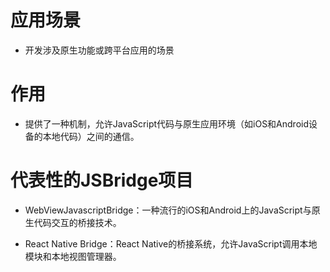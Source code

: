 # 应用场景
- 开发涉及原生功能或跨平台应用的场景

# 作用
- 提供了一种机制，允许JavaScript代码与原生应用环境（如iOS和Android设备的本地代码）之间的通信。

# 代表性的JSBridge项目
- WebViewJavascriptBridge：一种流行的iOS和Android上的JavaScript与原生代码交互的桥接技术。

- React Native Bridge：React Native的桥接系统，允许JavaScript调用本地模块和本地视图管理器。
